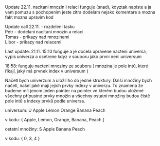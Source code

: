 Update 22.11. nacitani mnozin i relaci funguje (snad), kdyztak napiste a ja vam pomuzu s pochopenim
jeste zitra dodelam nejako komentare a mozna fakt mozna upravim kod


Update call 22.11. - rozdeleni tasku  
Petr - dodelani nacitani mnozin a relaci   
Tomas - prikazy nad mnozinami  
Libor - prikazy nad relacemi  

Last update:
21.11. 15:10 funguje a je docela upravene nacteni universa, vypis univerza a osetrene kdyz v souboru jako prvni neni universum

18:58: funguju nacteni mnoziny ze souboru ( mnozina je pole intů, které říkají, jaký má prvnek index v universum )



Načetl bych univerzum a uložil ho do jedné struktury. Další množiny bych načetl, našel jaké mají jejich prvky indexy v univerzu. 
To znamená že budeme mít jenom jeden pointer na pointer ve kterém budou uložené všechny přípustné prvky množin a všechny ostatní množiny budou čistě pole intů s indexy prvků podle universa.

universum:
U Apple Lemon Orange Banana Peach

v kodu:
{  Apple, Lemon, Orange, Banana, Peach } 


ostatní množiny: 
S Apple Banana Peach

v kodu:
{ 0, 3, 4 }
